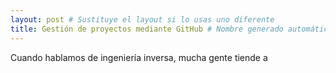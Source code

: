 ```yaml
---
layout: post # Sustituye el layout si lo usas uno diferente
title: Gestión de proyectos mediante GitHub # Nombre generado automáticamente
---
```


Cuando hablamos de ingeniería inversa, mucha gente tiende a
